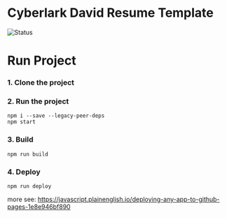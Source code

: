 # Cyberlark David Resume Template
![Status](https://github.com/David-Cyberlark/PersonalCV/actions/workflows/build.yml/badge.svg)

# Run Project
### 1. Clone the project


### 2. Run the project
```shell
npm i --save --legacy-peer-deps
npm start
```

### 3. Build
```shell
npm run build
```

### 4. Deploy
```shell
npm run deploy
```
more see: https://javascript.plainenglish.io/deploying-any-app-to-github-pages-1e8e946bf890

